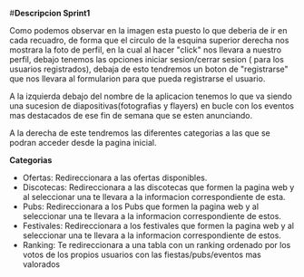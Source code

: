#**Descripcion Sprint1**

Como podemos observar en la imagen esta puesto lo que deberia de ir en cada recuadro, 
de forma que el circulo de la esquina superior derecha nos mostrara la foto de perfil, en la cual al hacer "click" nos llevara
a nuestro perfil, debajo tenemos las opciones iniciar sesion/cerrar sesion ( para los usuarios registrados), debaja de esto 
tendremos un boton de "registrarse" que nos llevara al formularion para que pueda registrarse el usuario.

A la izquierda debajo del nombre de la aplicacion tenemos lo que va siendo una sucesion de diapositivas(fotografias y flayers)
en bucle con los eventos mas destacados de ese fin de semana que se esten anunciando.

A la derecha de este tendremos las diferentes categorias a las que se podran acceder desde la pagina inicial.

**Categorias**

  - Ofertas: Redireccionara a las ofertas disponibles.
  - Discotecas: Redireccionara a las discotecas que formen la pagina web y al seleccionar una te llevara 
                a la informacion correspondiente de esta.
  - Pubs: Redireccionara a los Pubs que formen la pagina web y al seleccionar una te llevara 
          a la informacion correspondiente de estos.
  - Festivales: Redireccionara a los festivales que formen la pagina web y al seleccionar una te llevara 
                a la informacion correspondiente de estos.
  - Ranking: Te redireccionara a una tabla con un ranking ordenado por los votos de los propios usuarios
             con las fiestas/pubs/eventos mas valorados
